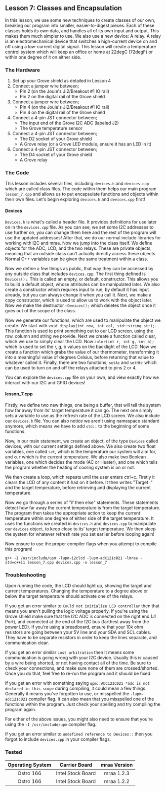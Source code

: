 ## Lesson 7: Classes and Encapsulation

In this lesson, we use some new techniques to create classes of our own, breaking our program into smaller, easier-to-digest pieces. Each of these classes holds its own data, and handles all of its own input and output. This makes them much simpler to use. We also use a new device: A relay. A relay is an electromechanical device that switches a high-current device on and off using a low-current digital signal. This lesson will create a temperature control system which will keep an office or home at 22degC (72degF) or within one degree of it on either side.

### The Hardware

1. Set up your Grove shield as detailed in Lesson 4
2. Connect a jumper wire between;
	* Pin 2 (on the Joule's JI2/Breakout #1 IO rail)
	* Pin 2 on the digital rail of the Grove shield
3. Connect a jumper wire between;
	* Pin 4 (on the Joule's JI2/Breakout #1 IO rail)
	* Pin 4 on the digital rail of the Grove shield
4. Connect a 4-pin JST connector between;
	* The input end of the Grove I2C ADC (labeled J2)
	* The Grove temperature sensor
5. Connect a 4-pin JST connector between;
	* The D2 socket of your Grove shield
	* A Grove relay (or a Grove LED module, ensure it has an LED in it)
6. Connect a 4-pin JST connector between;
	* The D4 socket of your Grove shield
	* A Grove relay

### The Code

This lesson includes several files, including `devices.h` and `devices.cpp` which are called class files. The code within them helps our main program `lesson_7.cpp` and allows us to put encapsulate functions and objects within their own files. Let's begin exploring `devices.h` and `devices.cpp` first!

#### Devices

`Devices.h` is what's called a header file. It provides definitions for use later on in the `devices.cpp` file. As you can see, we set some I2C addresses to use further on, you can change them here and the rest of the program will use the updated addresses! After that, we do our normal include libraries for working with I2C and mraa. Now we jump into the class itself. We define objects for the ADC, LCD, and the two relays. These are private objects, meaning that an outside class can't actually directly access these objects. Normal C++ variables can be given the same treatment within a class.

Now we define a few things as public, that way they can be accessed by any outside class that includes `devices.cpp`. The first thing defined is `Devices();`. This is called an empty, or default, constructor. This allows you to build a default object, whose attributes can be manipulated later. We also create a constructor which requires input to run, by default it has input already, but you can always change it when you call it. Next, we make a copy constructor, which is used to allow us to work with the object later. Now we make the destructor `~Devices();` which deletes the object once it goes out of the scope of the class.

Now we generate our functions, which are used to manipulate the object we create. We start with `void display(int row, int col, std::string str);`. This function is used to print something out to our LCD screen, using the row. column and string we provide. Next we create a function called clear, which we use to simply clear the LCD. Now `color(int r, int g, int b);` which is used to set the r, g, b values on the backlight of the LCD. Now we create a function which grabs the value of our thermometer, transforming it into a meaningful value of degrees Celsius, before returning that value to whatever called it. Finally, there are two functions; `setAc` and `setHtr` which can be used to turn on and off the relays attached to pins 2 or 4.

You can explore the `devices.cpp` file on your own, and view exactly how we interact with our I2C and GPIO devices!

#### lesson_7.cpp

Firstly, we define two new things, one being a buffer, that will tell the system how far away from its' target temperature it can go. The next one simply sets a variable to use as the refresh rate of the LCD screen. We also include our `devices.h` file. You can also notice we aren't using namespace standard anymore, which means we have to add `std::` to the beginning of some functions.

Now, in our main statement, we create an object, of the type `Devices` called devices, with our current settings defined above. We also create two float variables, one called `set`, which is the temperature our system will aim for, and `cur` which is the current temperature. We also make two Boolean variables, one which decides the mode (AC or Heater), and one which tells the program whether the heating of cooling system is on or not.

We then create a loop, which repeats until the user enters ctrl+c. Firstly it clears the LCD of any content it had on it before. It then writes "Target :" and the target temperature, before retrieving and displaying the current temperature.

Now we go through a series of "if then else" statements. These statements detect how far away the current temperature is from the target temperature. The program then takes the appropriate action to keep the current temperature within one degree of either side of the target temperature. It uses the functions we created in `devices.h` and `devices.cpp` to manipulate our `devices` object, to keep close to its' target temperature. We then sleep the system for whatever refresh rate you set earlier before looping again!

Now ensure to use the proper compiler flags when you attempt to compile this program!

`g++ -I /usr/include/upm -lupm-i2clcd -lupm-adc121c021 -lmraa -std=c++11 lesson_7.cpp devices.cpp -o lesson_7`

### Troubleshooting

Upon running the code, the LCD should light up, showing the target and current temperatures. Changing the temperature to a degree above or below the target temperature should activate one of the relays.

If you get an error similar to `Could not initialize LCD controller` then that means you aren't pulling the logic voltage properly. If you're using the Grove shield make sure that the I2C ADC is connected on the right end (J1 Port), and connected at the end of the I2C bus (farthest away from the power LED). If you're using a breadboard, ensure that your 10k ohm resistors are going between your 5V line and your SDA and SCL cables. They have to be separate resistors in order to keep the lines separate, and communication clear.

If you get an error similar `Lost arbitration` then it means some communication is going wrong with your I2C device. Usually this is caused by a wire being shorted, or not having contact all of the time. Be sure to check your connections, and make sure none of them are crossed/shorted. Once you do that, feel free to re-run the program and it should be fixed. 

If you get an error with something saying `upm::ADC121C021 *adc is not declared in this scope` during compiling, it could mean a few things. Generally it means you've forgotten to use, or misspelled the `-lupm-adc121c021` compiler flag. It can also mean that you misspelled one of the functions within the program. Just check your spelling and try compiling the program again.

For either of the above issues, you might also need to ensure that you're using the `-I /usr/include/upm` compiler flag.

If you get an error similar to `undefined reference to Devices::` then you forgot to include `devices.cpp` in your compiler flags.

### Tested
|	Operating System	|	Carrier Board	|	mraa Version	|
|:---------------------:|:-----------------:|:-----------------:|
|	Ostro 166			|Intel Stock Board	|	mraa 1.2.3		|
|	Ostro 166 			|Intel Stock Board	|	mraa 1.2.2		|